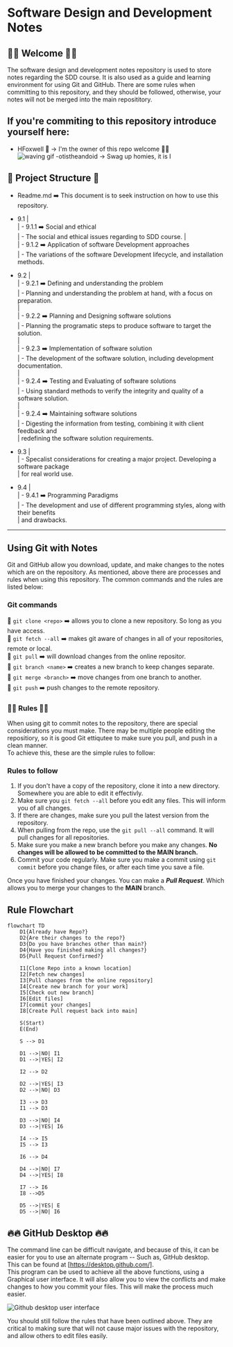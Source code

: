 # Software Design and Development Notes
## 🚀🚀  Welcome 🚀🚀

The software design and development notes repository is used to store notes regarding the SDD course.
It is also used as a guide and learning environment for using Git and GitHub.
There are some rules when committing to this repository, and they should be followed, otherwise,
your notes will not be merged into the main reposititory. 

## If you're commiting to this repository introduce yourself here:
- HFoxwell 🦊 -> I'm the owner of this repo welcome 🙋‍♂️  
 ![waving gif](https://media.tenor.com/zaZ2CQnvT7MAAAAM/greetings.gif)
-otistheandoid -> Swag up homies, it is I

## 🏢 Project Structure 🏢
- Readme.md ➡️ This document is to seek instruction on how to use this repository.
- 9.1 |  
      | - 9.1.1 ➡️ Social and ethical  
      |   - The social and ethical issues regarding to SDD course.
      |  
      | - 9.1.2 ➡️ Application of software Development approaches  
      |   - The variations of the software Development lifecycle, and installation methods.  

- 9.2 |  
      | - 9.2.1 ➡️ Defining and understanding the problem  
      |   - Planning and understanding the problem at hand, with a focus on preparation.   
      |   
      | - 9.2.2 ➡️ Planning and Designing software solutions  
      |   - Planning the programatic steps to produce software to target the solution.  
      |   
      | - 9.2.3 ➡️ Implementation of software solution  
      |   - The development of the software solution, including development documentation.  
      |  
      | - 9.2.4 ➡️ Testing and Evaluating of software solutions  
      |   - Using standard methods to verify the integrity and quality of a software solution.  
      |  
      | - 9.2.4 ➡️ Maintaining software solutions  
      |   - Digesting the information from testing, combining it with client feedback and   
      |     redefining the software solution requirements.  

- 9.3 |  
      | - Specalist considerations for creating a major project. Developing a software package  
      |   for real world use.  

- 9.4 |  
      | - 9.4.1 ➡️ Programming Paradigms  
      |   - The development and use of different programming styles, along with their benefits  
      |     and drawbacks.  

---

## Using Git with Notes

Git and GitHub allow you download, update, and make changes to the notes which are on the 
repository. As mentioned, above there are processes and rules when using this repository. 
The common commands and the rules are listed below:

### Git commands

🔴 `git clone <repo>`   ➡️ allows you to clone a new repository. So long as you have access.  
🔴 `git fetch --all`    ➡️ makes git aware of changes in all of your repositories, remote or local.  
🔴 `git pull`           ➡️ will download changes from the online repositor.  
🔴 `git branch <name>`  ➡️ creates a new branch to keep changes separate.  
🔴 `git merge <branch>` ➡️ move changes from one branch to another.  
🔴 `git push`           ➡️ push changes to the remote repository.  

### 👮‍♀️ Rules 👮‍♀️

When using git to commit notes to the repository, there are special considerations you must make. There may be multiple people editing the repositiory, so it is good Git ettiqutee to make sure you pull, and push in a clean manner.  
To achieve this, these are the simple rules to follow:  

### **Rules to follow**

1. If you don't have a copy of the repository, clone it into a new directory. Somewhere you are able to edit it effectivly.
2. Make sure you `git fetch --all` before you edit any files. This will inform you of all changes. 
3. If there are changes, make sure you pull the latest version from the repository. 
4. When pulling from the repo, use the `git pull --all` command. It will pull changes for all repositories. 
5. Make sure you make a new branch before you make any changes. **No changes will be allowed to be committed to the MAIN branch.** 
6. Commit your code regularly. Make sure you make a commit using `git commit` before you change files, or after each time you save a file. 

Once you have finished your changes. You can make a _**Pull Request**_. Which allows you to merge your changes to the **MAIN** branch.

## Rule Flowchart

```mermaid
flowchart TD
    D1{Already have Repo?}
    D2{Are their changes to the repo?}
    D3{Do you have branches other than main?}
    D4{Have you finished making all changes?}
    D5{Pull Request Confirmed?}

    I1[Clone Repo into a known location]
    I2[Fetch new changes]
    I3[Pull changes from the online repository]
    I4[Create new branch for your work]
    I5[Check out new branch]
    I6[Edit files]
    I7[commit your changes]
    I8[Create Pull request back into main]

    S(Start)
    E(End)

    S --> D1

    D1 -->|NO| I1
    D1 -->|YES| I2

    I2 --> D2

    D2 -->|YES| I3
    D2 -->|NO| D3

    I3 --> D3
    I1 --> D3

    D3 -->|NO| I4
    D3 -->|YES| I6

    I4 --> I5
    I5 --> I3

    I6 --> D4

    D4 -->|NO| I7
    D4 -->|YES| I8
    
    I7 --> I6
    I8 -->D5

    D5 -->|YES| E
    D5 -->|NO| I6
```

## 🔥🔥 GitHub Desktop 🔥🔥

The command line can be difficult navigate, and because of this, it can be easier for you to use an alternate program -- Such as, GitHub desktop.  
This can be found at [https://desktop.github.com/].  
This program can be used to achieve all the above functions, using a Graphical user interface. It will also allow you to view the conflicts and make changes to how you commit your files. This will make the process much easier. 

![Github desktop user interface](https://desktop.github.com/images/github-desktop-screenshot-windows.png)

You should still follow the rules that have been outlined above. They are critical to making sure that will not cause major issues with the repository, and allow others to edit files easily. 
